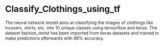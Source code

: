 # Classify_Clothings_using_tf
The neural network model aims at classifying the images of clothings like trousers, shirts, etc. into 10 unique classes using tensorflow and keras. The dataset fashion_mnist has been imported from keras.datasets and trained to make predictions afterwards with 88% accuracy.
